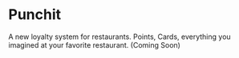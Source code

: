 # Punchit
A new loyalty system for restaurants. Points, Cards, everything you imagined at your favorite restaurant. (Coming Soon) 
